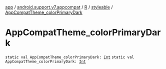 [app](../../../index.md) / [android.support.v7.appcompat](../../index.md) / [R](../index.md) / [styleable](index.md) / [AppCompatTheme_colorPrimaryDark](.)

# AppCompatTheme_colorPrimaryDark

`static val AppCompatTheme_colorPrimaryDark: `[`Int`](https://kotlinlang.org/api/latest/jvm/stdlib/kotlin/-int/index.html)
`static val AppCompatTheme_colorPrimaryDark: `[`Int`](https://kotlinlang.org/api/latest/jvm/stdlib/kotlin/-int/index.html)